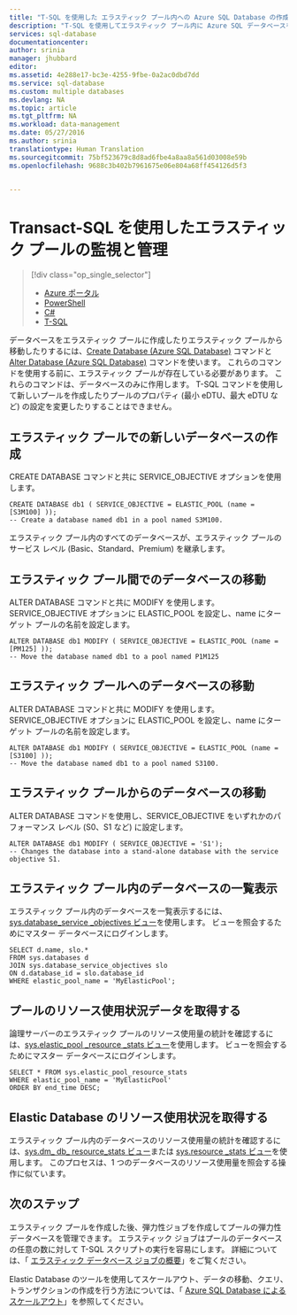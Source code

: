 ```yaml
---
title: "T-SQL を使用した エラスティック プール内への Azure SQL Database の作成または移動 | Microsoft Docs"
description: "T-SQL を使用してエラスティック プール内に Azure SQL データベースを作成します。 または、T-SQL を使用してエラスティック プールにデータベースを移動したり、エラスティック プールからデータベースを移動したりします。"
services: sql-database
documentationcenter: 
author: srinia
manager: jhubbard
editor: 
ms.assetid: 4e288e17-bc3e-4255-9fbe-0a2ac0dbd7dd
ms.service: sql-database
ms.custom: multiple databases
ms.devlang: NA
ms.topic: article
ms.tgt_pltfrm: NA
ms.workload: data-management
ms.date: 05/27/2016
ms.author: srinia
translationtype: Human Translation
ms.sourcegitcommit: 75bf523679c8d8ad6fbe4a8aa8a561d03008e59b
ms.openlocfilehash: 9688c3b402b7961675e06e804a68ff454126d5f3


---
```

# <a name="monitor-and-manage-an-elastic-pool-with-transact-sql"></a>Transact-SQL を使用したエラスティック プールの監視と管理
> [!div class="op_single_selector"]
> * [Azure ポータル](sql-database-elastic-pool-manage-portal.md)
> * [PowerShell](sql-database-elastic-pool-manage-powershell.md)
> * [C#](sql-database-elastic-pool-manage-csharp.md)
> * [T-SQL](sql-database-elastic-pool-manage-tsql.md)
>  

データベースをエラスティック プールに作成したりエラスティック プールから移動したりするには、[Create Database (Azure SQL Database)](https://msdn.microsoft.com/library/dn268335.aspx) コマンドと [Alter Database (Azure SQL Database)](https://msdn.microsoft.com/library/mt574871.aspx) コマンドを使います。 これらのコマンドを使用する前に、エラスティック プールが存在している必要があります。 これらのコマンドは、データベースのみに作用します。 T-SQL コマンドを使用して新しいプールを作成したりプールのプロパティ (最小 eDTU、最大 eDTU など) の設定を変更したりすることはできません。

## <a name="create-a-new-database-in-an-elastic-pool"></a>エラスティック プールでの新しいデータベースの作成
CREATE DATABASE コマンドと共に SERVICE_OBJECTIVE オプションを使用します。   

    CREATE DATABASE db1 ( SERVICE_OBJECTIVE = ELASTIC_POOL (name = [S3M100] ));
    -- Create a database named db1 in a pool named S3M100.

エラスティック プール内のすべてのデータベースが、エラスティック プールのサービス レベル (Basic、Standard、Premium) を継承します。 

## <a name="move-a-database-between-elastic-pools"></a>エラスティック プール間でのデータベースの移動
ALTER DATABASE コマンドと共に MODIFY を使用します。SERVICE\_OBJECTIVE オプションに ELASTIC\_POOL を設定し、name にターゲット プールの名前を設定します。

    ALTER DATABASE db1 MODIFY ( SERVICE_OBJECTIVE = ELASTIC_POOL (name = [PM125] ));
    -- Move the database named db1 to a pool named P1M125  

## <a name="move-a-database-into-an-elastic-pool"></a>エラスティック プールへのデータベースの移動
ALTER DATABASE コマンドと共に MODIFY を使用します。SERVICE\_OBJECTIVE オプションに ELASTIC_POOL を設定し、name にターゲット プールの名前を設定します。

    ALTER DATABASE db1 MODIFY ( SERVICE_OBJECTIVE = ELASTIC_POOL (name = [S3100] ));
    -- Move the database named db1 to a pool named S3100.

## <a name="move-a-database-out-of-an-elastic-pool"></a>エラスティック プールからのデータベースの移動
ALTER DATABASE コマンドを使用し、SERVICE_OBJECTIVE をいずれかのパフォーマンス レベル (S0、S1 など) に設定します。

    ALTER DATABASE db1 MODIFY ( SERVICE_OBJECTIVE = 'S1');
    -- Changes the database into a stand-alone database with the service objective S1.

## <a name="list-databases-in-an-elastic-pool"></a>エラスティック プール内のデータベースの一覧表示
エラスティック プール内のデータベースを一覧表示するには、[sys.database\_service \_objectives ビュー](https://msdn.microsoft.com/library/mt712619)を使用します。 ビューを照会するためにマスター データベースにログインします。

    SELECT d.name, slo.*  
    FROM sys.databases d 
    JOIN sys.database_service_objectives slo  
    ON d.database_id = slo.database_id
    WHERE elastic_pool_name = 'MyElasticPool'; 

## <a name="get-resource-usage-data-for-a-pool"></a>プールのリソース使用状況データを取得する
論理サーバーのエラスティック プールのリソース使用量の統計を確認するには、[sys.elastic\_pool \_resource \_stats ビュー](https://msdn.microsoft.com/library/mt280062.aspx)を使用します。 ビューを照会するためにマスター データベースにログインします。

    SELECT * FROM sys.elastic_pool_resource_stats 
    WHERE elastic_pool_name = 'MyElasticPool'
    ORDER BY end_time DESC;

## <a name="get-resource-usage-for-an-elastic-database"></a>Elastic Database のリソース使用状況を取得する
エラスティック プール内のデータベースのリソース使用量の統計を確認するには、[sys.dm\_ db\_ resource\_stats ビュー](https://msdn.microsoft.com/library/dn800981.aspx)または [sys.resource \_stats ビュー](https://msdn.microsoft.com/library/dn269979.aspx)を使用します。 このプロセスは、1 つのデータベースのリソース使用量を照会する操作に似ています。

## <a name="next-steps"></a>次のステップ
エラスティック プールを作成した後、弾力性ジョブを作成してプールの弾力性データベースを管理できます。 エラスティック ジョブはプールのデータベースの任意の数に対して T-SQL スクリプトの実行を容易にします。 詳細については、「 [エラスティック データベース ジョブの概要](sql-database-elastic-jobs-overview.md)」をご覧ください。 

Elastic Database のツールを使用してスケールアウト、データの移動、クエリ、トランザクションの作成を行う方法については、「 [Azure SQL Database によるスケールアウト](sql-database-elastic-scale-introduction.md)」を参照してください。




<!--HONumber=Dec16_HO3-->


